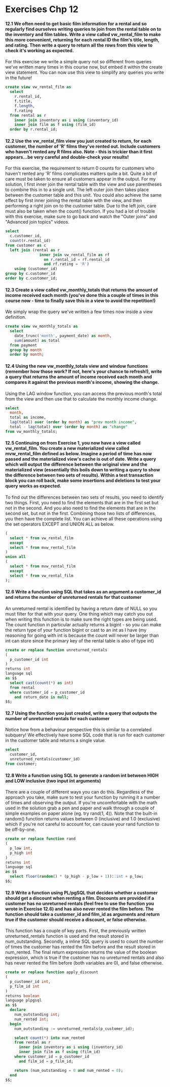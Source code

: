 # Exercises Chp 12

#### 12.1 We often need to get basic film information for a rental and so regularly find ourselves writing queries to join from the rental table on to the inventory and film tables. Write a view called vw_rental_film to make this more convenient, returning for each rental ID the film's title, length, and rating. Then write a query to return all the rows from this view to check it's working as expected.

For this exercise we write a simple query not so different from queries we've written many times in this course now, but embed it within the create view statement. You can now use this view to simplify any queries you write in the future! 

```sql
create view vw_rental_film as
  select
    r.rental_id,
    f.title,
    f.length,
    f.rating
  from rental as r
    inner join inventory as i using (inventory_id)
    inner join film as f using (film_id)
  order by r.rental_id;
```

#### 12.2 Use the vw_rental_film view you just created to return, for each customer, the number of 'R' films they've rented out. Include customers who haven't rented any R films also. Note - this is trickier than it first appears...be very careful and double-check your results!

For this exercise, the requirement to return 0 counts for customers who haven't rented any 'R' films complicates matters quite a bit. Quite a bit of care must be taken to ensure all customers appear in the output. For my solution, I first inner join the rental table with the view and use parentheses to combine this in to a single unit. The left outer join then takes place between the customer table and this unit. You could also achieve the same effect by first inner joining the rental table with the view, and then performing a right join on to the customer table. Due to the left join, care must also be taken when the count() function. If you had a lot of trouble with this exercise, make sure to go back and watch the "Outer joins" and "Advanced join topics" videos. 

```sql
select
  c.customer_id,
  count(r.rental_id)
from customer as c
  left join (rental as r
               inner join vw_rental_film as rf
                 on r.rental_id = rf.rental_id
                 and rf.rating = 'R')
    using (customer_id)
group by c.customer_id
order by c.customer_id;
```

#### 12.3 Create a view called vw_monthly_totals that returns the amount of income received each month (you've done this a couple of times in this course now - time to finally save this in a view to avoid the repetition!)

We simply wrap the query we've written a few times now inside a view definition. 

```sql
create view vw_monthly_totals as
  select
    date_trunc('month', payment_date) as month,
    sum(amount) as total
  from payment
  group by month
  order by month;
```

#### 12.4 Using the new vw_monthly_totals view and window functions (remember how those work? If not, here's your chance to refresh!), write a query that returns the amount of income received each month and compares it against the previous month's income, showing the change.

Using the LAG window function, you can access the previous month's total from the view and then use that to calculate the monthly income change. 

```sql
select
  month,
  total as income,
  lag(total) over (order by month) as "prev month income",
  total - lag(total) over (order by month) as "change"
from vw_monthly_totals;
```

#### 12.5 Continuing on from Exercise 1, you now have a view called vw_rental_film. You create a new materialized view called mvw_rental_film defined as below. Imagine a period of time has now passed and the materialized view's cache is out of date. Write a query which will output the difference between the original view and the materialized view (essentially this boils down to writing a query to show the difference between two sets of results). Within a test transaction block you can roll back, make some insertions and deletions to test your query works as expected.

To find out the differences between two sets of results, you need to identify two things. First, you need to find the elements that are in the first set but not in the second. And you also need to find the elements that are in the second set, but not in the first. Combining those two lists of differences, you then have the complete list. You can achieve all these operations using the set operators EXCEPT and UNION ALL as below. 

```sql
(
  select * from vw_rental_film
  except
  select * from mvw_rental_film
)
union all
(
  select * from mvw_rental_film
  except
  select * from vw_rental_film
);
```

#### 12.6 Write a function using SQL that takes as an argument a customer_id and returns the number of unreturned rentals for that customer

An unreturned rental is identified by having a return date of NULL so you must filter for that with your query. One thing which may catch you out when writing this function is to make sure the right types are being used. The count function in particular actually returns a bigint - so you can make the return type of your function bigint or cast to an int as I have (my reasoning for going with int is because the count will never be larger than int can store since the primary key of the rental table is also of type int) 

```sql
create or replace function unreturned_rentals
(
  p_customer_id int
)
returns int
language sql
as $$
  select cast(count(*) as int)
  from rental
  where customer_id = p_customer_id
    and return_date is null;
$$;
```

#### 12.7 Using the function you just created, write a query that outputs the number of unreturned rentals for each customer

Notice how from a behaviour perspective this is similar to a correlated subquery! We effectively have some SQL code that is run for each customer in the customer table and returns a single value. 

```sql
select
  customer_id,
  unreturned_rentals(customer_id)
from customer;
```

#### 12.8 Write a function using SQL to generate a random int between HIGH and LOW inclusive (two input int arguments)

There are a couple of different ways you can do this. Regardless of the approach you take, make sure to test your function by running it a number of times and observing the output. If you're uncomfortable with the math used in the solution grab a pen and paper and walk through a couple of simple examples on paper alone (eg. try rand(1, 4)). Note that the built-in random() function returns values between 0 (inclusive) and 1.0 (exclusive) which if you're not careful to account for, can cause your rand function to be off-by-one. 

```sql
create or replace function rand
(
  p_low int,
  p_high int
)
returns int
language sql
as $$
  select floor(random() * (p_high - p_low + 1))::int + p_low;
$$;
```

#### 12.9 Write a function using PL/pgSQL that decides whether a customer should get a discount when renting a film. Discounts are provided if a customer has no unreturned rentals (feel free to use the function you wrote in Exercise 12.6) and has also never rented the film before. The function should take a customer_id and film_id as arguments and return true if the customer should receive a discount, or false otherwise.

This function has a couple of key parts. First, the previously written unreturned_rentals function is used and the result stored in num_outstanding. Secondly, a inline SQL query is used to count the number of times the customer has rented the film before and the result stored in num_rented. The final return expression returns the value of the boolean expression, which is true if the customer has no unreturned rentals and also has never rented the film before (both variables are 0), and false otherwise. 

```sql
create or replace function apply_discount
(
  p_customer_id int,
  p_film_id int
)
returns boolean
language plpgsql
as $$
  declare
    num_outstanding int;
    num_rented int;
  begin
    num_outstanding := unreturned_rentals(p_customer_id);

    select count(*) into num_rented
    from rental as r
      inner join inventory as i using (inventory_id)
      inner join film as f using (film_id)
    where customer_id = p_customer_id
      and film_id = p_film_id;

    return (num_outstanding = 0 and num_rented = 0);
  end
$$;
```

#### 



```sql

```
